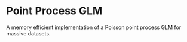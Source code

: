 # Point Process GLM

A memory efficient implementation of a Poisson point process GLM for massive datasets.